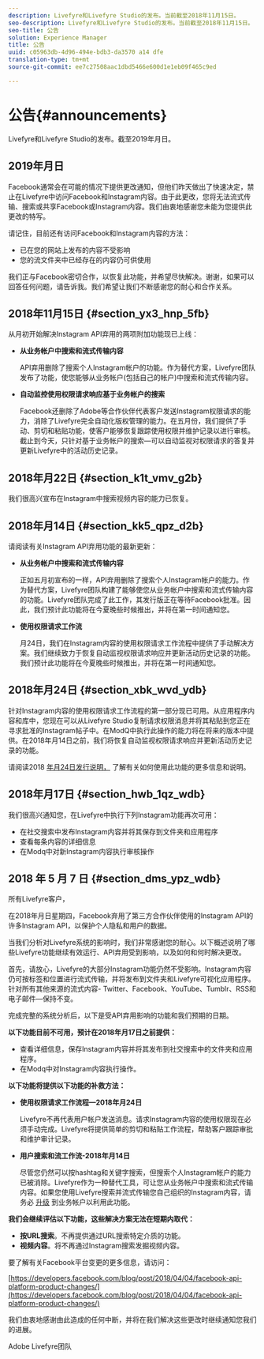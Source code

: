 ```yaml
---
description: Livefyre和Livefyre Studio的发布。当前截至2018年11月15日。
seo-description: Livefyre和Livefyre Studio的发布。当前截至2018年11月15日。
seo-title: 公告
solution: Experience Manager
title: 公告
uuid: c05963db-4d96-494e-bdb3-da3570 a14 dfe
translation-type: tm+mt
source-git-commit: ee7c27508aac1dbd5466e600d1e1eb09f465c9ed

---
```



# 公告{#announcements}

Livefyre和Livefyre Studio的发布。截至2019年月日。

## 2019年月日

Facebook通常会在可能的情况下提供更改通知，但他们昨天做出了快速决定，禁止在Livefyre中访问Facebook和Instagram内容。由于此更改，您将无法流式传输、搜索或共享Facebook或Instagram内容。我们由衷地感谢您未能为您提供此更改的特写。

请记住，目前还有访问Facebook和Instagram内容的方法：

* 已在您的网站上发布的内容不受影响
* 您的流文件夹中已经存在的内容仍可供使用

我们正与Facebook密切合作，以恢复此功能，并希望尽快解决。谢谢，如果可以回答任何问题，请告诉我。我们希望让我们不断感谢您的耐心和合作关系。



## 2018年11月15日 {#section_yx3_hnp_5fb}

从月初开始解决Instagram API弃用的两项附加功能现已上线：

* **从业务帐户中搜索和流式传输内容**

   API弃用删除了搜索个人Instagram帐户的功能。作为替代方案，Livefyre团队发布了功能，使您能够从业务帐户(包括自己的帐户)中搜索和流式传输内容。

* **自动监控使用权限请求响应基于业务帐户的搜索**

   Facebook还删除了Adobe等合作伙伴代表客户发送Instagram权限请求的能力，消除了Livefyre完全自动化版权管理的能力。在五月份，我们提供了手动、剪切和粘贴功能，使客户能够恢复跟踪使用权限并维护记录以进行审核。截止到今天，只针对基于业务帐户的搜索—可以自动监视对权限请求的答复并更新Livefyre中的活动历史记录。

## 2018年月22日 {#section_k1t_vmv_g2b}

我们很高兴宣布在Instagram中搜索视频内容的能力已恢复。

## 2018年月14日 {#section_kk5_qpz_d2b}

请阅读有关Instagram API弃用功能的最新更新：

* **从业务帐户中搜索和流式传输内容**

   正如五月初宣布的一样，API弃用删除了搜索个人Instagram帐户的能力。作为替代方案，Livefyre团队构建了能够使您从业务帐户中搜索和流式传输内容的功能。Livefyre团队完成了此工作，其发行版正在等待Facebook批准。因此，我们预计此功能将在今夏晚些时候推出，并将在第一时间通知您。

* **使用权限请求工作流**

   月24日，我们在Instagram内容的使用权限请求工作流程中提供了手动解决方案。我们继续致力于恢复自动监视权限请求响应并更新活动历史记录的功能。我们预计此功能将在今夏晚些时候推出，并将在第一时间通知您。

## 2018年月24日 {#section_xbk_wvd_ydb}

针对Instagram内容的使用权限请求工作流程的第一部分现已可用。从应用程序内容和库中，您现在可以从Livefyre Studio复制请求权限消息并将其粘贴到您正在寻求批准的Instagram帖子中。在ModQ中执行此操作的能力将在将来的版本中提供。在2018年月14日之前，我们将恢复自动监视权限请求响应并更新活动历史记录的功能。

请阅读2018 [年月24日发行说明，](/help/using/c-rn/previous-rns/rn2018/c-rn-2018-may-24.md#c_rn) 了解有关如何使用此功能的更多信息和说明。

## 2018年月17日 {#section_hwb_1qz_wdb}

我们很高兴通知您，在Livefyre中执行下列Instagram功能再次可用：

* 在社交搜索中发布Instagram内容并将其保存到文件夹和应用程序
* 查看每条内容的详细信息
* 在Modq中对新Instagram内容执行审核操作

## 2018 年 5 月 7 日 {#section_dms_ypz_wdb}

所有Livefyre客户，

在2018年月日星期四，Facebook弃用了第三方合作伙伴使用的Instagram API的许多Instagram API，以保护个人隐私和用户的数据。

当我们分析对Livefyre系统的影响时，我们非常感谢您的耐心。以下概述说明了哪些Livefyre功能继续有效运行、API弃用受到影响，以及如何和何时解决更改。

首先，请放心，Livefyre的大部分Instagram功能仍然不受影响。Instagram内容仍可按标签和位置进行流式传输，并将发布到文件夹和Livefyre可视化应用程序。针对所有其他来源的流式内容- Twitter、Facebook、YouTube、Tumblr、RSS和电子邮件—保持不变。

完成完整的系统分析后，以下是受API弃用影响的功能和我们预期的日期。

**以下功能目前不可用，预计在2018年月17日之前提供：**

* 查看详细信息，保存Instagram内容并将其发布到社交搜索中的文件夹和应用程序。
* 在Modq中对Instagram内容执行操作。

**以下功能将提供以下功能的补救方法：**

* **使用权限请求工作流程—2018年月24日**

   Livefyre不再代表用户帐户发送消息。请求Instagram内容的使用权限现在必须手动完成。Livefyre将提供简单的剪切和粘贴工作流程，帮助客户跟踪审批和维护审计记录。

* **用户搜索和流工作流-2018年月14日**

   尽管您仍然可以按hashtag和关键字搜索，但搜索个人Instagram帐户的能力已被消除。Livefyre作为一种替代工具，可让您从业务帐户中搜索和流式传输内容。如果您使用Livefyre搜索并流式传输您自己组织的Instagram内容，请务必 [升级](https://help.instagram.com/502981923235522?helpref=search&sr=2&query=change%20personal%20account%20to%20business%20account) 到业务帐户以利用此功能。

**我们会继续评估以下功能，这些解决方案无法在短期内取代：**

* **按URL搜索**。不再提供通过URL搜索特定介质的功能。
* **视频内容**。将不再通过Instagram搜索发掘视频内容。

要了解有关Facebook平台变更的更多信息，请访问：

[https://developers.facebook.com/blog/post/2018/04/04/facebook-api-platform-product-changes/](https://developers.facebook.com/blog/post/2018/04/04/facebook-api-platform-product-changes/)

我们由衷地感谢由此造成的任何中断，并将在我们解决这些更改时继续通知您我们的进展。

Adobe Livefyre团队

